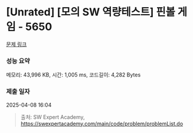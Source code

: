 # [Unrated] [모의 SW 역량테스트] 핀볼 게임 - 5650 

[문제 링크](https://swexpertacademy.com/main/code/problem/problemDetail.do?contestProbId=AWXRF8s6ezEDFAUo) 

### 성능 요약

메모리: 43,996 KB, 시간: 1,005 ms, 코드길이: 4,282 Bytes

### 제출 일자

2025-04-08 16:04



> 출처: SW Expert Academy, https://swexpertacademy.com/main/code/problem/problemList.do